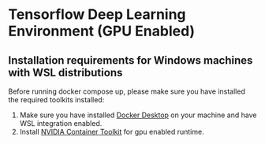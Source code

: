 # Tensorflow Deep Learning Environment (GPU Enabled)

## Installation requirements for Windows machines with WSL distributions

Before running docker compose up, please make sure you have installed the required toolkits installed:

1. Make sure you have installed [Docker Desktop](https://www.docker.com/products/docker-desktop/) on your machine and have WSL integration enabled.
2. Install [NVIDIA Container Toolkit](https://docs.nvidia.com/datacenter/cloud-native/container-toolkit/install-guide.html#docker) for gpu enabled runtime.
